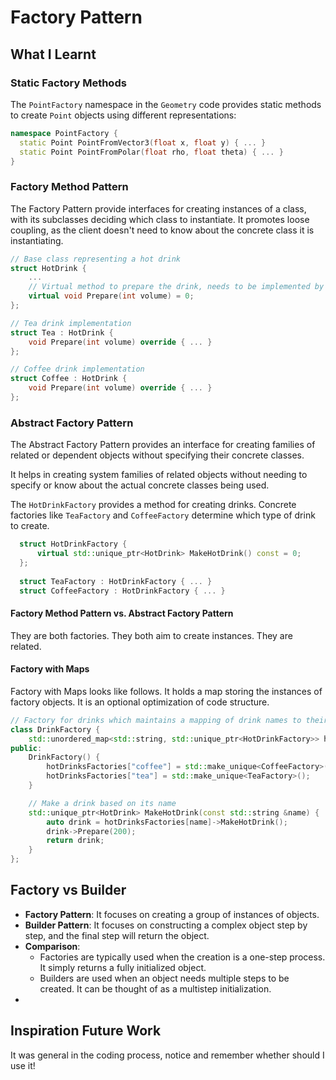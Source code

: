 # Factory Pattern

## What I Learnt
### Static Factory Methods
The `PointFactory` namespace in the `Geometry` code provides static methods to create `Point` objects using different representations:
```cpp
namespace PointFactory {
  static Point PointFromVector3(float x, float y) { ... }
  static Point PointFromPolar(float rho, float theta) { ... }
}
```

### Factory Method Pattern
The Factory Pattern provide interfaces for creating instances of a class, with its subclasses deciding which class to instantiate.
It promotes loose coupling, as the client doesn't need to know about the concrete class it is instantiating.
```cpp
// Base class representing a hot drink
struct HotDrink {
    ...
    // Virtual method to prepare the drink, needs to be implemented by concrete types.
    virtual void Prepare(int volume) = 0;
};

// Tea drink implementation
struct Tea : HotDrink {
    void Prepare(int volume) override { ... }
};

// Coffee drink implementation
struct Coffee : HotDrink {
    void Prepare(int volume) override { ... }
};
```

### Abstract Factory Pattern
The Abstract Factory Pattern provides an interface for creating families of related or dependent objects without specifying their concrete classes.

It helps in creating system families of related objects without needing to specify or know about the actual concrete classes being used.

The `HotDrinkFactory` provides a method for creating drinks. Concrete factories like `TeaFactory` and `CoffeeFactory` determine which type of drink to create.

```cpp
  struct HotDrinkFactory {
      virtual std::unique_ptr<HotDrink> MakeHotDrink() const = 0;
  };
  
  struct TeaFactory : HotDrinkFactory { ... }
  struct CoffeeFactory : HotDrinkFactory { ... }
```

#### Factory Method Pattern vs. Abstract Factory Pattern

They are both factories. They both aim to create instances. They are related.

#### Factory with Maps

Factory with Maps looks like follows. It holds a map storing the instances of factory objects. It is an optional optimization of code structure.

```cpp
// Factory for drinks which maintains a mapping of drink names to their respective factories
class DrinkFactory {
    std::unordered_map<std::string, std::unique_ptr<HotDrinkFactory>> hotDrinksFactories;
public:
    DrinkFactory() {
        hotDrinksFactories["coffee"] = std::make_unique<CoffeeFactory>();
        hotDrinksFactories["tea"] = std::make_unique<TeaFactory>();
    }

    // Make a drink based on its name
    std::unique_ptr<HotDrink> MakeHotDrink(const std::string &name) {
        auto drink = hotDrinksFactories[name]->MakeHotDrink();
        drink->Prepare(200);
        return drink;
    }
};
```

## Factory vs Builder
- **Factory Pattern**: It focuses on creating a group of instances of objects. 
- **Builder Pattern**: It focuses on constructing a complex object step by step, and the final step will return the object.
- **Comparison**:
    - Factories are typically used when the creation is a one-step process. It simply returns a fully initialized object.
    - Builders are used when an object needs multiple steps to be created. It can be thought of as a multistep initialization.
- 
## Inspiration Future Work
It was general in the coding process, notice and remember whether should I use it!